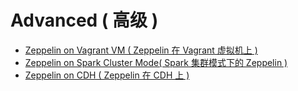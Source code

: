# Advanced ( 高级 )

*   [Zeppelin on Vagrant VM ( Zeppelin 在 Vagrant 虚拟机上 )](/pages/viewpage.action?pageId=10031029)
*   [Zeppelin on Spark Cluster Mode( Spark 集群模式下的 Zeppelin )](/pages/viewpage.action?pageId=10031041)
*   [Zeppelin on CDH ( Zeppelin 在 CDH 上 )](/pages/viewpage.action?pageId=10031042)